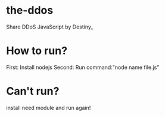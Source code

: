 # the-ddos
Share DDoS JavaScript by Destiny_
# How to run? 
First: Install nodejs
Second: Run command:"node name file.js"
# Can't run? 
install need module and run again! 
